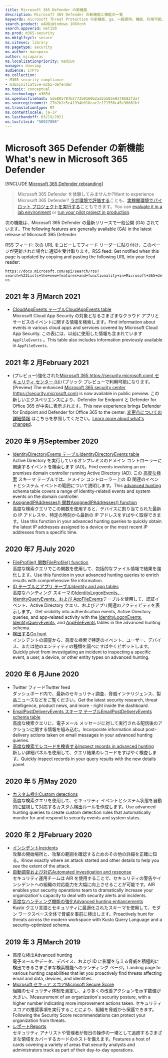 ```yaml
---
title: Microsoft 365 Defender の新機能
description: Microsoft 365 Defender の新機能と機能の一覧
keywords: microsoft Threat Protection の新機能、ga、一般提供、機能、利用可能、新しい
search.product: eADQiWindows 10XVcnh
search.appverid: met150
ms.prod: m365-security
ms.mktglfcycl: secure
ms.sitesec: library
ms.pagetype: security
ms.author: macapara
author: mjcaparas
ms.localizationpriority: medium
manager: dansimp
audience: ITPro
ms.collection:
- M365-security-compliance
- m365initiative-m365-defender
ms.topic: conceptual
ms.technology: m365d
ms.openlocfilehash: 5de805784b2772b0169b2ad2a503e9378b82fda7
ms.sourcegitcommit: 27b2b2e5c41934b918cac2c171556c45e36661bf
ms.translationtype: MT
ms.contentlocale: ja-JP
ms.lasthandoff: 03/19/2021
ms.locfileid: "50927098"
---
```

# <a name="whats-new-in-microsoft-365-defender"></a><span data-ttu-id="4b863-104">Microsoft 365 Defender の新機能</span><span class="sxs-lookup"><span data-stu-id="4b863-104">What's new in Microsoft 365 Defender</span></span>

[!INCLUDE [Microsoft 365 Defender rebranding](../includes/microsoft-defender.md)]

> <span data-ttu-id="4b863-105">Microsoft 365 Defender を体験してみませんか?</span><span class="sxs-lookup"><span data-stu-id="4b863-105">Want to experience Microsoft 365 Defender?</span></span> <span data-ttu-id="4b863-106">[ラボ環境で評価する](./mtp-evaluation.md?ocid=cx-docs-MTPtriallab)ことも、[実稼働環境でパイロット プロジェクトを実行する](./mtp-pilot.md?ocid=cx-evalpilot)こともできます。</span><span class="sxs-lookup"><span data-stu-id="4b863-106">You can [evaluate it in a lab environment](./mtp-evaluation.md?ocid=cx-docs-MTPtriallab) or [run your pilot project in production](./mtp-pilot.md?ocid=cx-evalpilot).</span></span>
>

<span data-ttu-id="4b863-107">次の機能は、Microsoft 365 Defender の最新リリースで一般公開 (GA) されています。</span><span class="sxs-lookup"><span data-stu-id="4b863-107">The following features are generally available (GA) in the latest release of Microsoft 365 Defender.</span></span>

<span data-ttu-id="4b863-108">RSS フィード: 次の URL をコピーしてフィード リーダーに貼り付け、このページが更新された場合に通知を受け取ります。</span><span class="sxs-lookup"><span data-stu-id="4b863-108">RSS feed: Get notified when this page is updated by copying and pasting the following URL into your feed reader:</span></span>
```http
https://docs.microsoft.com/api/search/rss?search=%22Lists+the+new+features+and+functionality+in+Microsoft+365+defender%22&locale=en-us
```

## <a name="march-2021"></a><span data-ttu-id="4b863-109">2021 年 3 月</span><span class="sxs-lookup"><span data-stu-id="4b863-109">March 2021</span></span>
- [<span data-ttu-id="4b863-110">CloudAppEvents テーブル</span><span class="sxs-lookup"><span data-stu-id="4b863-110">CloudAppEvents table</span></span>](advanced-hunting-cloudappevents-table.md) <br><span data-ttu-id="4b863-111">Microsoft Cloud App Security の対象となるさまざまなクラウド アプリとサービスのイベントに関する情報を検索します。</span><span class="sxs-lookup"><span data-stu-id="4b863-111">Find information about events in various cloud apps and services covered by Microsoft Cloud App Security.</span></span> <span data-ttu-id="4b863-112">この表には、以前に使用した情報も含まれています `AppFileEvents` 。</span><span class="sxs-lookup"><span data-stu-id="4b863-112">This table also includes information previously available in `AppFileEvents`.</span></span>
## <a name="february-2021"></a><span data-ttu-id="4b863-113">2021 年 2 月</span><span class="sxs-lookup"><span data-stu-id="4b863-113">February 2021</span></span>
- <span data-ttu-id="4b863-114">(プレビュー)強化された[Microsoft 365 https://security.microsoft.com) セキュリティ センター (](https://security.microsoft.com)はパブリック プレビューで利用可能になります。</span><span class="sxs-lookup"><span data-stu-id="4b863-114">(Preview) The enhanced [Microsoft 365 security center (https://security.microsoft.com)](https://security.microsoft.com) is now available in public preview.</span></span> <span data-ttu-id="4b863-115">この新しいエクスペリエンスにより、Defender for Endpoint と Defender for Office 365 が中央に表示されます。</span><span class="sxs-lookup"><span data-stu-id="4b863-115">This new experience brings Defender for Endpoint and Defender for Office 365 to the center.</span></span> <span data-ttu-id="4b863-116">[変更点についての詳細情報](./overview-security-center.md) はこちらを参照してください。</span><span class="sxs-lookup"><span data-stu-id="4b863-116">[Learn more about what's changed](./overview-security-center.md).</span></span>

## <a name="september-2020"></a><span data-ttu-id="4b863-117">2020 年 9 月</span><span class="sxs-lookup"><span data-stu-id="4b863-117">September 2020</span></span>
- [<span data-ttu-id="4b863-118">IdentityDirectoryEvents テーブル</span><span class="sxs-lookup"><span data-stu-id="4b863-118">IdentityDirectoryEvents table</span></span>](advanced-hunting-identitydirectoryevents-table.md) <br> <span data-ttu-id="4b863-119">Active Directory を実行しているオンプレミスのドメイン コントローラーに関連するイベントを検索します (AD)。</span><span class="sxs-lookup"><span data-stu-id="4b863-119">Find events involving an on-premises domain controller running Active Directory (AD).</span></span> <span data-ttu-id="4b863-120">この [高度な検索](advanced-hunting-overview.md) スキーマ テーブルでは、ドメイン コントローラー上の ID 関連のイベントとシステム イベントの範囲について説明します。</span><span class="sxs-lookup"><span data-stu-id="4b863-120">This [advanced hunting](advanced-hunting-overview.md) schema table covers a range of identity-related events and system events on the domain controller.</span></span>
- [<span data-ttu-id="4b863-121">AssignedIPAddresses() 関数</span><span class="sxs-lookup"><span data-stu-id="4b863-121">AssignedIPAddresses() function</span></span>](advanced-hunting-assignedipaddresses-function.md) <br> <span data-ttu-id="4b863-122">高度な検索クエリでこの関数を使用すると、デバイスに割り当てられた最新の IP アドレスや、特定の時刻から最新の IP アドレスをすばやく取得できます。</span><span class="sxs-lookup"><span data-stu-id="4b863-122">Use this function in your advanced hunting queries to quickly obtain the latest IP addresses assigned to a device or the most recent IP addresses from a specific time.</span></span>

## <a name="july-2020"></a><span data-ttu-id="4b863-123">2020 年7 月</span><span class="sxs-lookup"><span data-stu-id="4b863-123">July 2020</span></span>
- [<span data-ttu-id="4b863-124">FileProfile() 関数</span><span class="sxs-lookup"><span data-stu-id="4b863-124">FileProfile() function</span></span>](advanced-hunting-fileprofile-function.md) <br> <span data-ttu-id="4b863-125">高度な検索クエリでこの関数を使用して、包括的なファイル情報で結果を強化します。</span><span class="sxs-lookup"><span data-stu-id="4b863-125">Use this function in your advanced hunting queries to enrich results with comprehensive file information.</span></span>
- [<span data-ttu-id="4b863-126">ID テーブルとアプリ テーブル</span><span class="sxs-lookup"><span data-stu-id="4b863-126">Identity and app tables</span></span>](advanced-hunting-schema-tables.md)<br> <span data-ttu-id="4b863-127">高度なハンティング スキーマの[IdentityLogonEvents、IdentityQueryEvents、](advanced-hunting-identitylogonevents-table.md)[および AppFileEvents](advanced-hunting-appfileevents-table.md)テーブルを使用して、認証イベント、Active Directory クエリ、およびアプリ関連のアクティビティを表示します。 [](advanced-hunting-identityqueryevents-table.md)</span><span class="sxs-lookup"><span data-stu-id="4b863-127">Get visibility into authentication events, Active Directory queries, and app-related activity with the [IdentityLogonEvents](advanced-hunting-identitylogonevents-table.md), [IdentityQueryEvents](advanced-hunting-identityqueryevents-table.md), and [AppFileEvents](advanced-hunting-appfileevents-table.md) tables in the advanced hunting schema.</span></span>
- [<span data-ttu-id="4b863-128">検出する</span><span class="sxs-lookup"><span data-stu-id="4b863-128">Go hunt</span></span>](advanced-hunting-go-hunt.md)<br> <span data-ttu-id="4b863-129">インシデントの調査から、高度な検索で特定のイベント、ユーザー、デバイス、または他のエンティティの種類を調べにすばやくピボットします。</span><span class="sxs-lookup"><span data-stu-id="4b863-129">Quickly pivot from investigating an incident to inspecting a specific event, a user, a device, or other entity types on advanced hunting.</span></span>

## <a name="june-2020"></a><span data-ttu-id="4b863-130">2020 年 6 月</span><span class="sxs-lookup"><span data-stu-id="4b863-130">June 2020</span></span>
- <span data-ttu-id="4b863-131">Twitter フィード</span><span class="sxs-lookup"><span data-stu-id="4b863-131">Twitter feed</span></span> <br> <span data-ttu-id="4b863-132">ダッシュボード内で、最新のセキュリティ調査、脅威インテリジェンス、製品ニュースなどをご覧ください。</span><span class="sxs-lookup"><span data-stu-id="4b863-132">Get the latest security research, threat intelligence, product news, and more - right inside the dashboard.</span></span>
- [<span data-ttu-id="4b863-133">EmailPostDeliveryEvents スキーマ テーブル</span><span class="sxs-lookup"><span data-stu-id="4b863-133">EmailPostDeliveryEvents schema table</span></span>](advanced-hunting-emailpostdeliveryevents-table.md) <br> <span data-ttu-id="4b863-134">高度な検索クエリに、電子メール メッセージに対して実行される配信後のアクションに関する情報を組み込む。</span><span class="sxs-lookup"><span data-stu-id="4b863-134">Incorporate information about post-delivery actions taken on email messages in your advanced hunting queries.</span></span>
- [<span data-ttu-id="4b863-135">高度な検索でレコードを検査する</span><span class="sxs-lookup"><span data-stu-id="4b863-135">Inspect records in advanced hunting</span></span>](advanced-hunting-query-results.md#drill-down-from-query-results) <br> <span data-ttu-id="4b863-136">新しい詳細パネルを使用して、クエリ結果のレコードをすばやく検査します。</span><span class="sxs-lookup"><span data-stu-id="4b863-136">Quickly inspect records in your query results with the new details panel.</span></span>

## <a name="may-2020"></a><span data-ttu-id="4b863-137">2020 年 5 月</span><span class="sxs-lookup"><span data-stu-id="4b863-137">May 2020</span></span>
- [<span data-ttu-id="4b863-138">カスタム検出</span><span class="sxs-lookup"><span data-stu-id="4b863-138">Custom detections</span></span>](custom-detections-overview.md) <br> <span data-ttu-id="4b863-139">高度な検索クエリを使用して、セキュリティ イベントとシステム状態を自動的に監視して対応するカスタム検出ルールを作成します。</span><span class="sxs-lookup"><span data-stu-id="4b863-139">Use advanced hunting queries to create custom detection rules that automatically monitor for and respond to security events and system states.</span></span>

## <a name="february-2020"></a><span data-ttu-id="4b863-140">2020 年 2 月</span><span class="sxs-lookup"><span data-stu-id="4b863-140">February 2020</span></span>
- [<span data-ttu-id="4b863-141">インシデント</span><span class="sxs-lookup"><span data-stu-id="4b863-141">Incidents</span></span>](incidents-overview.md) <br> <span data-ttu-id="4b863-142">攻撃の開始場所と、攻撃の範囲を確認するためのその他の詳細を正確に知る。</span><span class="sxs-lookup"><span data-stu-id="4b863-142">Know exactly where an attack started and other details to help you see the extent of the attack.</span></span>
- [<span data-ttu-id="4b863-143">自動調査および対応</span><span class="sxs-lookup"><span data-stu-id="4b863-143">Automated investigation and response</span></span>](mtp-autoir.md) <br> <span data-ttu-id="4b863-144">セキュリティ運用チームは AIR を使用することで、セキュリティの警告やインシデントへの組織の対応能力を大幅に向上させることが可能です。</span><span class="sxs-lookup"><span data-stu-id="4b863-144">AIR enables your security operations team to dramatically increase your organization's capacity to deal with security alerts and incidents.</span></span>
- [<span data-ttu-id="4b863-145">高度なハンティング機能の強化</span><span class="sxs-lookup"><span data-stu-id="4b863-145">Advanced hunting enhancements</span></span>](advanced-hunting-overview.md) <br> <span data-ttu-id="4b863-146">Kusto クエリ言語とセキュリティに最適化されたスキーマを使用して、モダン ワークスペース全体で脅威を事前に検出します。</span><span class="sxs-lookup"><span data-stu-id="4b863-146">Proactively hunt for threats across the modern workspace with Kusto Query Language and a security-optimized schema.</span></span>

## <a name="march-2019"></a><span data-ttu-id="4b863-147">2019 年 3 月</span><span class="sxs-lookup"><span data-stu-id="4b863-147">March 2019</span></span>
- <span data-ttu-id="4b863-148">高度な検出</span><span class="sxs-lookup"><span data-stu-id="4b863-148">Advanced hunting</span></span> <br> <span data-ttu-id="4b863-149">電子メールやデータ、デバイス、および ID に影響を与える脅威を積極的に検出できるさまざまな検索機能へのランディング ページ。</span><span class="sxs-lookup"><span data-stu-id="4b863-149">Landing page to various hunting capabilities that let you proactively find threats affecting email and data, devices, and identities.</span></span>
- [<span data-ttu-id="4b863-150">Microsoft セキュア スコア</span><span class="sxs-lookup"><span data-stu-id="4b863-150">Microsoft Secure Score</span></span>](microsoft-secure-score.md) <br> <span data-ttu-id="4b863-151">組織のセキュリティ体制を測定し、より多くの改善アクションを示す数値が大きい。</span><span class="sxs-lookup"><span data-stu-id="4b863-151">Measurement of an organization's security posture, with a higher number indicating more improvement actions taken.</span></span> <span data-ttu-id="4b863-152">セキュリティ スコアの推奨事項を実行することにより、組織を脅威から保護できます。</span><span class="sxs-lookup"><span data-stu-id="4b863-152">Following the Security Score recommendations can protect your organization from threats.</span></span> 
- [<span data-ttu-id="4b863-153">レポート</span><span class="sxs-lookup"><span data-stu-id="4b863-153">Reports</span></span>](./overview-security-center.md) <br>  <span data-ttu-id="4b863-154">セキュリティ アナリストや管理者が毎日の操作の一環として追跡するさまざまな領域をカバーするカードのホストを備えます。</span><span class="sxs-lookup"><span data-stu-id="4b863-154">Features a host of cards covering a variety of areas that security analysts and administrators track as part of their day-to-day operations.</span></span>